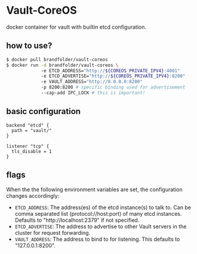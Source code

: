 # Vault-CoreOS

docker container for vault with builtin etcd configuration.

## how to use?

```bash
$ docker pull brandfolder/vault-coreos
$ docker run -d brandfolder/vault-coreos \              
             -e ETCD_ADDRESS="http://${COREOS_PRIVATE_IPV4}:4001"
             -e ETCD_ADVERTISE="http://${COREOS_PRIVATE_IPV4}:8200"
             -e VAULT_ADDRESS="http://0.0.0.0:8200"
             -p 8200:8200 # specific binding used for advertisement
             --cap-add IPC_LOCK # this is important!
```

## basic configuration

```hcl
backend "etcd" {
  path = "vault/"
}

listener "tcp" {
  tls_disable = 1
}
```

## flags

When the the following environment variables are set, the configuration changes accordingly:

* `ETCD_ADDRESS`:  The address(es) of the etcd instance(s) to talk to. Can be comma separated list (protocol://host:port) of many etcd instances. Defaults to "http://localhost:2379" if not specified.
* `ETCD_ADVERTISE`: The address to advertise to other Vault servers in the cluster for request forwarding.
* `VAULT_ADDRESS`: The address to bind to for listening. This defaults to "127.0.0.1:8200".
